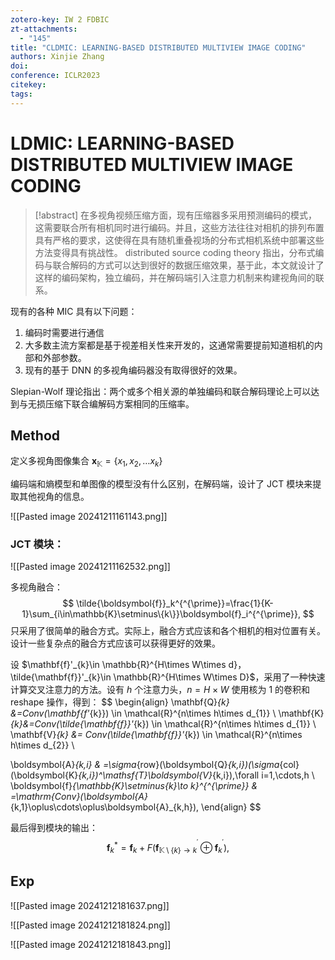 ```yaml
---
zotero-key: IW 2 FDBIC
zt-attachments:
  - "145"
title: "CLDMIC: LEARNING-BASED DISTRIBUTED MULTIVIEW IMAGE CODING"
authors: Xinjie Zhang
doi: 
conference: ICLR2023
citekey: 
tags:
---
```

# LDMIC: LEARNING-BASED DISTRIBUTED MULTIVIEW IMAGE CODING


> [!abstract]
> 在多视角视频压缩方面，现有压缩器多采用预测编码的模式，这需要联合所有相机同时进行编码。并且，这些方法往往对相机的排列布置具有严格的要求，这使得在具有随机重叠视场的分布式相机系统中部署这些方法变得具有挑战性。
> distributed source coding theory 指出，分布式编码与联合解码的方式可以达到很好的数据压缩效果，基于此，本文就设计了这样的编码架构，独立编码，并在解码端引入注意力机制来构建视角间的联系。


现有的各种 MIC 具有以下问题：
1. 编码时需要进行通信
2. 大多数主流方案都是基于视差相关性来开发的，这通常需要提前知道相机的内部和外部参数。
3. 现有的基于 DNN 的多视角编码器没有取得很好的效果。

Slepian-Wolf 理论指出：两个或多个相关源的单独编码和联合解码理论上可以达到与无损压缩下联合编解码方案相同的压缩率。


## Method
定义多视角图像集合 $\mathbf{x}_{\mathbb{K}}=\{x_1,x_{2},\dots x_{k}\}$

编码端和熵模型和单图像的模型没有什么区别，在解码端，设计了 JCT 模块来提取其他视角的信息。

![[Pasted image 20241211161143.png]]


### JCT 模块：

![[Pasted image 20241211162532.png]]

多视角融合：
$$
\tilde{\boldsymbol{f}}_k^{^{\prime}}=\frac{1}{K-1}\sum_{i\in\mathbb{K}\setminus\{k\}}\boldsymbol{f}_i^{^{\prime}},
$$
只采用了很简单的融合方式。实际上，融合方式应该和各个相机的相对位置有关。设计一些复杂点的融合方式应该可以获得更好的效果。

设 $\mathbf{f}'_{k}\in \mathbb{R}^{H\times W\times d}，\tilde{\mathbf{f}}'_{k}\in \mathbb{R}^{H\times W\times D}$，采用了一种快速计算交叉注意力的方法。设有 $h$ 个注意力头，$n=H\times W$
使用核为 1 的卷积和 reshape 操作，得到：
$$
\begin{align}
\mathbf{Q}_{k} &=Conv(\mathbf{f'_{k}}) \in \mathcal{R}^{n\times h\times d_{1}} \\
\mathbf{K}_{k}&=Conv(\tilde{\mathbf{f}}'_{k}) \in \mathcal{R}^{n\times h\times d_{1}} \\
\mathbf{V}_{k} &= Conv(\tilde{\mathbf{f}}'_{k}) \in \mathcal{R}^{n\times h\times d_{2}} \\

\boldsymbol{A}_{k,i} & =\sigma_{row}(\boldsymbol{Q}_{k,i})(\sigma_{col}(\boldsymbol{K}_{k,i})^\mathsf{T}\boldsymbol{V}_{k,i}),\forall i=1,\cdots,h \\
\boldsymbol{f}_{\mathbb{K}\setminus\{k\}\to k}^{^{\prime}} & =\mathrm{Conv}(\boldsymbol{A}_{k,1}\oplus\cdots\oplus\boldsymbol{A}_{k,h}),
\end{align}
$$

最后得到模块的输出：
$$\boldsymbol{f}_k^*=\boldsymbol{f}_k+F(\boldsymbol{f}_{\mathbb{K}\setminus\{k\}\to k}^{^{\prime}}\oplus\boldsymbol{f}_k^{^{\prime}}),$$
## Exp

![[Pasted image 20241212181637.png]]

![[Pasted image 20241212181824.png]]

![[Pasted image 20241212181843.png]]